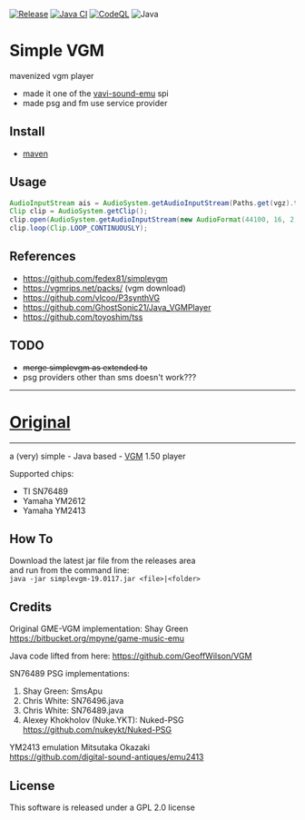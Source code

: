 [![Release](https://jitpack.io/v/umjammer/simplevgm.svg)](https://jitpack.io/#umjammer/simplevgm)
[![Java CI](https://github.com/umjammer/simplevgm/actions/workflows/maven.yml/badge.svg)](https://github.com/umjammer/simplevgm/actions/workflows/maven.yml)
[![CodeQL](https://github.com/umjammer/simplevgm/actions/workflows/codeql-analysis.yml/badge.svg)](https://github.com/umjammer/simplevgm/actions/workflows/codeql-analysis.yml)
![Java](https://img.shields.io/badge/Java-17-b07219)

# Simple VGM

 mavenized vgm player

* made it one of the [vavi-sound-emu](https://github.com/umjammer/vavi-sound-emu) spi
* made psg and fm use service provider 

## Install

* [maven](https://jitpack.io/#umjammer/simplevgm)

## Usage

```java
AudioInputStream ais = AudioSystem.getAudioInputStream(Paths.get(vgz).toFile());
Clip clip = AudioSystem.getClip();
clip.open(AudioSystem.getAudioInputStream(new AudioFormat(44100, 16, 2, true, true), ais));
clip.loop(Clip.LOOP_CONTINUOUSLY);
```

## References

 * https://github.com/fedex81/simplevgm
 * https://vgmrips.net/packs/ (vgm download)
 * https://github.com/vlcoo/P3synthVG
 * https://github.com/GhostSonic21/Java_VGMPlayer
 * https://github.com/toyoshim/tss

## TODO

 * ~~merge simplevgm as extended to~~
 * psg providers other than sms doesn't work???

---

# [Original](https://github.com/fedex81/simplevgm)

----------
a (very) simple - Java based - [VGM][1] 1.50 player  

Supported chips:
- TI SN76489
- Yamaha YM2612
- Yamaha YM2413

How To
-----
Download the latest jar file from the releases area  
and run from the command line:  
`java -jar simplevgm-19.0117.jar <file>|<folder>`

Credits
-------
Original GME-VGM implementation:
Shay Green
https://bitbucket.org/mpyne/game-music-emu

Java code lifted from here:
https://github.com/GeoffWilson/VGM

SN76489 PSG implementations:
1. Shay Green: SmsApu
2. Chris White: SN76496.java
3. Chris White: SN76489.java
4. Alexey Khokholov (Nuke.YKT): Nuked-PSG
   https://github.com/nukeykt/Nuked-PSG

YM2413 emulation
Mitsutaka Okazaki  
https://github.com/digital-sound-antiques/emu2413

License
-------

This software is released under a GPL 2.0 license

[1]: https://en.wikipedia.org/wiki/Video_game_music
